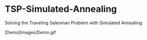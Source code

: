 # TSP-Simulated-Annealing
Solving the Traveling Salesman Problem with Simulated Annealing

[Demo]Images/Demo.gif
